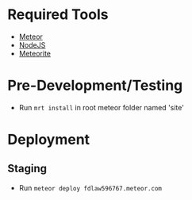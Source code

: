 # Required Tools
- [Meteor](meteor.com)
- [NodeJS](nodejs.org)
- [Meteorite](https://github.com/oortcloud/meteorite)

# Pre-Development/Testing
- Run `mrt install` in root meteor folder named 'site'

# Deployment

## Staging
- Run `meteor deploy fdlaw596767.meteor.com`
